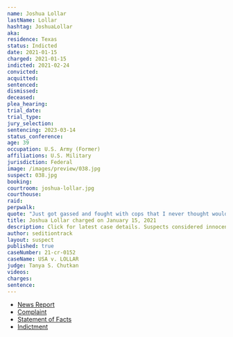 ```yaml
---
name: Joshua Lollar
lastName: Lollar
hashtag: JoshuaLollar
aka:
residence: Texas
status: Indicted
date: 2021-01-15
charged: 2021-01-15
indicted: 2021-02-24
convicted:
acquitted:
sentenced:
dismissed:
deceased:
plea_hearing:
trial_date:
trial_type:
jury_selection:
sentencing: 2023-03-14
status_conference:
age: 39
occupation: U.S. Army (Former)
affiliations: U.S. Military
jurisdiction: Federal
image: /images/preview/038.jpg
suspect: 038.jpg
booking:
courtroom: joshua-lollar.jpg
courthouse:
raid:
perpwalk:
quote: "Just got gassed and fought with cops that I never thought would happen."
title: Joshua Lollar charged on January 15, 2021
description: Click for latest case details. Suspects considered innocent until proven guilty.
author: seditiontrack
layout: suspect
published: true
caseNumber: 21-cr-0152
caseName: USA v. LOLLAR
judge: Tanya S. Chutkan
videos:
charges:
sentence:
---
```


- [News Report](https://abc13.com/spring-man-capitol-riot-josh-lollar-joshua-charged-us-protest/9689137/)
- [Complaint](https://www.justice.gov/opa/page/file/1355466/download)
- [Statement of Facts](https://www.justice.gov/opa/page/file/1355471/download)
- [Indictment](https://www.justice.gov/usao-dc/case-multi-defendant/file/1377771/download)
